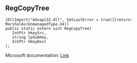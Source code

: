 ## RegCopyTree

```
[DllImport("Advapi32.dll", SetLastError = true)][return: MarshalAs(UnmanagedType.U4)]
public static extern uint RegCopyTree(
   IntPtr hKeySrc,
   string lpSubKey,
   IntPtr hKeyDest
);
```

Microsoft documentation: [Link](https://docs.microsoft.com/en-us/windows/win32/api/winreg/nf-winreg-regcopytreew)
